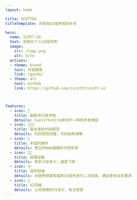 ```yaml
---
layout: home

title: SCOTTUI
titleTemplate: 对现有UI组件库的补充

hero:
  name: SCOTT-UI
  text: 定制化个人UI组件库
  image:
    src: /logo.png
    alt: Vite
  actions:
  - theme: brand
    text: 开始探索
    link: /guide/
  - theme: alt
    text: GitHub
    link: https://github.com/iscottt/scott-ui



features:
  - icon: 🎉
    title: 最新流行技术栈
    details: Vue3+TS+Vite给你不一样的开发体验
  - icon: 👨🏻‍💻
    title: 高水准的代码规范
    details: 代码规范完善，代码结构清晰
  - icon: 🎈
    title: 丰富的插件
    details: 常见的Web端插件示例实现
  - icon: 🥷🏻
    title: 按需加载
    details: 用多少给多少，速度飞快
  - icon: 📦
    title: 组件封装
    details: 对使用频率较高的UI组件进行二次封装，满足更多业务需求
  - icon: 🥰
    title: UI风格
    details: 让你惊艳的UI设计，有点意思
---
```

